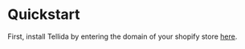 # Quickstart

First, install Tellida by entering the domain of your shopify store [here](https://app.tellidasubscriptions.com).

